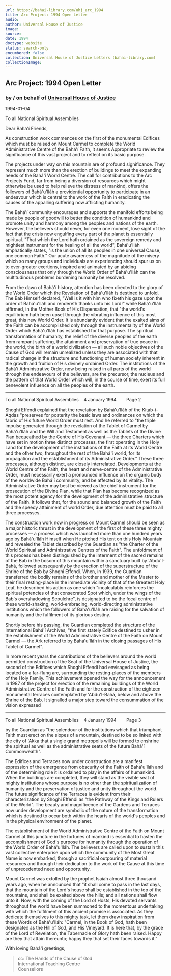 ```yaml
---
url: https://bahai-library.com/uhj_arc_1994
title: Arc Project: 1994 Open Letter
audio: 
author: Universal House of Justice
image: 
source: 
date: 1994
doctype: website
status: search-only
encumbered: false
collection: Universal House of Justice Letters (bahai-library.com)
collectionImage: 
---
```



## Arc Project: 1994 Open Letter

### by / on behalf of [Universal House of Justice](https://bahai-library.com/author/Universal+House+of+Justice)

1994-01-04


To all National Spiritual Assemblies

Dear Bahá'í Friends,

As construction work commences on the first of the monumental Edifices which must be raised on Mount Carmel to complete the World Administrative Centre of the Bahá'í Faith, it seems Appropriate to review the significance of this vast project and to reflect on its basic purpose.

The projects under way on this mountain are of profound significance. They represent much more than the erection of buildings to meet the expanding needs of the Bahá'í World Centre. The call for contributions to the Arc Projects Fund, far from being a diversion of resources which might otherwise be used to help relieve the distress of mankind, offers the followers of Bahá'u'lláh a providential opportunity to participate in an endeavour which is central to the work of the Faith in eradicating the causes of the appalling suffering now afflicting humanity.

The Bahá'í community encourages and supports the manifold efforts being made by people of goodwill to better the condition of humankind and promote unity and harmony among the peoples and nations of the earth. However, the believers should never, for even one moment, lose sight of the fact that the crisis now engulfing every part of the planet is essentially spiritual. "That which the Lord hath ordained as the sovereign remedy and mightiest instrument for the healing of all the world", Bahá'u'lláh emphatically states, "is the union of all its peoples in one universal Cause, one common Faith." Our acute awareness of the magnitude of the misery which so many groups and individuals are experiencing should spur us on to ever-greater exertions, inspired and animated by an abiding consciousness that only through the World Order of Bahá'u'lláh can the multitudinous problems burdening humanity be resolved.

From the dawn of Bahá'í history, attention has been directed to the glory of the World Order which the Revelation of Bahá'u'lláh is destined to unfold. The Bab Himself declared, "Well is it with him who fixeth his gaze upon the order of Bahá'u'lláh and rendereth thanks unto his Lord!" while Bahá'u'lláh affirmed, in the Mother Book of His Dispensation, that "the world's equilibrium hath been upset through the vibrating influence of this most great, this new World Order. It is abundantly evident that the exalted aims of the Faith can be accomplished only through the instrumentality of the World Order which Bahá'u'lláh has established for that purpose. The spiritual transformation of humanity, the relief of the diverse peoples of the earth from rampant suffering, the attainment and preservation of true peace in the world, the birth of a world civilization — all such noble objectives of the Cause of God will remain unrealized unless they are associated with that radical change in the structure and functioning of human society inherent in the growth and fruition of His divinely ordained Order. The institutions of the Bahá'í Administrative Order, now being raised in all parts of the world through the endeavours of the believers, are the precursor, the nucleus and the pattern of that World Order which will, in the course of time, exert its full benevolent influence on all the peoples of the earth.

* * *

To all National Spiritual Assemblies    4 January 1994        Page 2

Shoghi Effendi explained that the revelation by Bahá'u'lláh of the Kitab-i-Aqdas "preserves for posterity the basic laws and ordinances on which the fabric of His future World Order must rest. And he referred to "the triple impulse generated through the revelation of the Tablet of Carmel by Bahá'u'lláh and the Will and Testament as well as the Tablets of the Divine Plan bequeathed by the Centre of His Covenant — the three Charters which have set in motion three distinct processes, the first operating in the Holy Land for the development of the institutions of the Faith at its World Centre and the other two, throughout the rest of the Bahá'í world, for its propagation and the establishment of its Administrative Order." These three processes, although distinct, are closely interrelated. Developments at the World Centre of the Faith, the heart and nerve-centre of the Administrative Order, must necessarily exert a pronounced influence on the organic body of the worldwide Bahá'í community, and be affected by its vitality. The Administrative Order may best be viewed as the chief instrument for the prosecution of the Divine Plan, while that Plan has become recognized as the most potent agency for the development of the administrative structure of the Faith. It follows that, for the sound and balanced growth of the Faith and the speedy attainment of world Order, due attention must be paid to all three processes.

The construction work now in progress on Mount Carmel should be seen as a major historic thrust in the development of the first of these three mighty processes — a process which was launched more than one hundred years ago by Bahá'u'lláh Himself when He pitched His tent on this Holy Mountain and revealed the Tablet described by the Guardian as "the Charter of the World Spiritual and Administrative Centres of the Faith". The unfoldment of this process has been distinguished by the interment of the sacred remains of the Bab in the bosom of this mountain within a sanctuary built by 'Abdu'l-Bahá, followed subsequently by the erection of the superstructure of the Shrine of the Bab by Shoghi Effendi. When, in 1939, the Guardian transferred the bodily remains of the brother and mother of the Master to their final resting-place in the immediate vicinity of that of the Greatest Holy Leaf, he described his action as one which "incalculably reinforces the spiritual potencies of that consecrated Spot which, under the wings of the Bab's overshadowing Sepulchre", is designated to be the focal centre of these world-shaking, world-embracing, world-directing administrative institutions which the followers of Bahá'u'lláh are raising for the salvation of humanity and the fulfilment of its glorious destiny.

Shortly before his passing, the Guardian completed the structure of the International Bahá'í Archives, "the first stately Edifice destined to usher in the establishment of the World Administrative Centre of the Faith on Mount Carmel — the Ark referred to by Bahá'u'lláh in the closing passages of His Tablet of Carmel".

In more recent years the contributions of the believers around the world permitted construction of the Seat of the Universal House of Justice, the second of the Edifices which Shoghi Effendi had envisaged as being located on a far-flung arc, surrounding the resting-places of the members of the Holy Family. This achievement opened the way for the announcement in 1987 of the project for erection of the remaining buildings of the World Administrative Centre of the Faith and for the construction of the eighteen monumental terraces contemplated by 'Abdu'l-Bahá, below and above the Shrine of the Bab. It signalled a major step toward the consummation of the vision expressed

* * *

To all National Spiritual Assemblies    4 January 1994        Page 3

by the Guardian as "the splendour of the institutions which that triumphant Faith must erect on the slopes of a mountain, destined to be so linked with the city of 'Akka that a single grand metropolis will be formed to enshrine the spiritual as well as the administrative seats of the future Bahá'í Commonwealth".

The Edifices and Terraces now under construction are a manifest expression of the emergence from obscurity of the Faith of Bahá'u'lláh and of the determining role it is ordained to play in the affairs of humankind. When the buildings are completed, they will stand as the visible seat of mighty institutions whose purpose is no other than the spiritualization of humanity and the preservation of justice and unity throughout the world. The future significance of the Terraces is evident from their characterization by Shoghi Effendi as "the Pathway of the Kings and Rulers of the World". The beauty and magnificence of the Gardens and Terraces now under development are symbolic of the nature of the transformation which is destined to occur both within the hearts of the world's peoples and in the physical environment of the planet.

The establishment of the World Administrative Centre of the Faith on Mount Carmel at this juncture in the fortunes of mankind is essential to hasten the accomplishment of God's purpose for humanity through the operation of the World Order of Bahá'u'lláh. The believers are called upon to sustain this vast collective enterprise upon which the community of the Most Great Name is now embarked, through a sacrificial outpouring of material resources and through their dedication to the work of the Cause at this time of unprecedented need and opportunity.

Mount Carmel was extolled by the prophet Isaiah almost three thousand years ago, when he announced that "it shall come to pass in the last days, that the mountain of the Lord's house shall be established in the top of the mountains, and shall be exalted above the hills; and all nations shall flow unto it. Now, with the coming of the Lord of Hosts, His devoted servants throughout the world have been summoned to the momentous undertaking with which the fulfilment of this ancient promise is associated. As they dedicate themselves to this mighty task, let them draw inspiration from these Words of Bahá'u'lláh: "Carmel, in the Book of God, hath been designated as the Hill of God, and His Vineyard. It is here that, by the grace of the Lord of Revelation, the Tabernacle of Glory hath been raised. Happy are they that attain thereunto; happy they that set their faces towards it."

With loving Bahá'í greetings,

> cc: The Hands of the Cause of God  
> International Teaching Centre  
> Counsellors